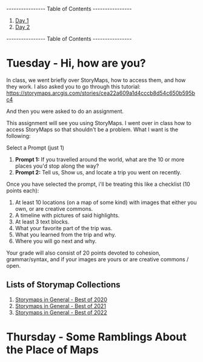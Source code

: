 ---------------- Table of Contents ---------------- 

1. [Day 1](#day1)
1. [Day 2](#day2)

---------------- Table of Contents ---------------- 
# <a id="day1"></a>Tuesday - Hi, how are you?

In class, we went briefly over StoryMaps, how to access them, and how they work. I also asked you to go through this tutorial: https://storymaps.arcgis.com/stories/cea22a609a1d4cccb8d54c650b595bc4

And then you were asked to do an assignment.

This assignment will see you using StoryMaps. I went over in class how to access StoryMaps so that shouldn't be a problem. What I want is the following: 

Select a Prompt (just 1)

1. **Prompt 1:** If you travelled around the world, what are the 10 or more places you'd stop along the way?
2. **Prompt 2:** Tell us, Show us, and locate a trip you went on recently. 

Once you have selected the prompt, i'll be treating this like a checklist (10 points each): 

1. At least 10 locations (on a map of some kind) with images that either you own, or are creative commons.
2. A timeline with pictures of said highlights.
3. At least 3 text blocks.
4. What your favorite part of the trip was. 
5. What you learned from the trip and why.
6. Where you will go next and why.

Your grade will also consist of 20 points devoted to cohesion, grammar/syntax, and if your images are yours or are creative commons / open.
## <a id="lists"></a>Lists of Storymap Collections
1. [Storymaps in General - Best of 2020](https://storymaps.arcgis.com/collections/a934bdcac41c4ae883b7be787481c891)
2. [Storymaps in General - Best of 2021](https://storymaps.arcgis.com/collections/8797652dbe244610a6b1b2e0e2f07434)
3. [Storymaps in General - Best of 2022](https://storymaps.arcgis.com/collections/726d314ac3b84a2bb7b4bdc05334aa08)

# <a id="day2"></a>Thursday - Some Ramblings About the Place of Maps
